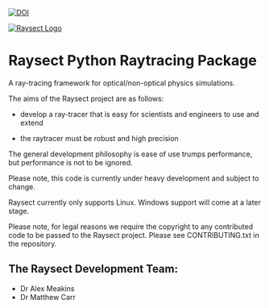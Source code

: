 [![DOI](https://zenodo.org/badge/DOI/10.5281/zenodo.1205064.svg)](https://doi.org/10.5281/zenodo.1205064)

<a name="logo"/>
<a href="https://www.raysect.org/" target="_blank">
<img src="https://raysect.github.io/documentation/_images/RaysectLogo_small.png" alt="Raysect Logo"></img>
</a>

Raysect Python Raytracing Package
=================================

A ray-tracing framework for optical/non-optical physics simulations.

The aims of the Raysect project are as follows:

* develop a ray-tracer that is easy for scientists and engineers to use and extend

* the raytracer must be robust and high precision

The general development philosophy is ease of use trumps performance, but performance is not to be ignored.

Please note, this code is currently under heavy development and subject to change.

Raysect currently only supports Linux. Windows support will come at a later stage.

Please note, for legal reasons we require the copyright to any contributed code to be passed to the Raysect project. Please see CONTRIBUTING.txt in the repository.

The Raysect Development Team:
-----------------------------

* Dr Alex Meakins
* Dr Matthew Carr

